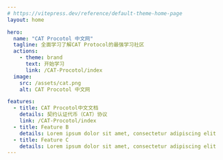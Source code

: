 ```yaml
---
# https://vitepress.dev/reference/default-theme-home-page
layout: home

hero:
  name: "CAT Procotol 中文网"
  tagline: 全面学习了解CAT Protocol的最强学习社区
  actions:
    - theme: brand
      text: 开始学习
      link: /CAT-Procotol/index
  image:
    src: /assets/cat.png
    alt: CAT Procotol 中文网

features:
  - title: CAT Procotol中文文档
    details: 契约认证代币（CAT）协议
    link: /CAT-Procotol/index
  - title: Feature B
    details: Lorem ipsum dolor sit amet, consectetur adipiscing elit
  - title: Feature C
    details: Lorem ipsum dolor sit amet, consectetur adipiscing elit
---
```



<style>
:root {
  --vp-home-hero-name-color: transparent;
  --vp-home-hero-name-background: -webkit-linear-gradient(120deg, #bd34fe 30%, #41d1ff);

  --vp-home-hero-image-background-image: linear-gradient(-45deg, #bd34fe 50%, #47caff 50%);
  --vp-home-hero-image-filter: blur(44px);
}

@media (min-width: 640px) {
  :root {
    --vp-home-hero-image-filter: blur(56px);
  }
}

@media (min-width: 960px) {
  :root {
    --vp-home-hero-image-filter: blur(68px);
  }
}
</style>